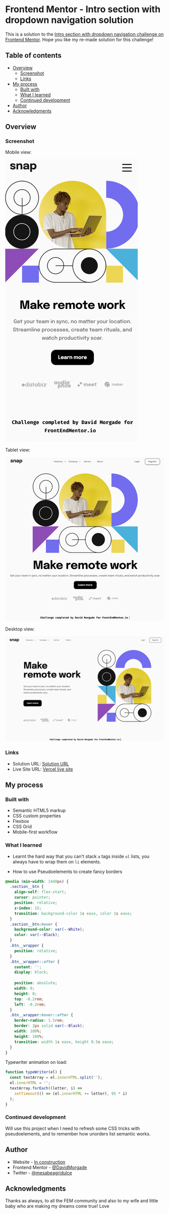 # Frontend Mentor - Intro section with dropdown navigation solution

This is a solution to the [Intro section with dropdown navigation challenge on Frontend Mentor](https://www.frontendmentor.io/challenges/intro-section-with-dropdown-navigation-ryaPetHE5). Hope you like my re-made solution for this challenge!

## Table of contents

- [Overview](#overview)
  - [Screenshot](#screenshot)
  - [Links](#links)
- [My process](#my-process)
  - [Built with](#built-with)
  - [What I learned](#what-i-learned)
  - [Continued development](#continued-development)
- [Author](#author)
- [Acknowledgments](#acknowledgments)


## Overview


### Screenshot

Mobile view:

![Mobile size](./Mobile.png)

Tablet view:

![Tablet size](./Tablet.png)

Desktop view:

![Desktop size](./Desktop.png)


### Links

- Solution URL: [Solution URL](https://www.frontendmentor.io/solutions/landing-page-dropdown-navigation-with-html-css-and-js-kC2FPDbm-E)
- Live Site URL: [Vercel live site](https://intro-section-dropdown-one.vercel.app/)

## My process

### Built with

- Semantic HTML5 markup
- CSS custom properties
- Flexbox
- CSS Grid
- Mobile-first workflow


### What I learned

- Learnt the hard way that you can't stack `a` tags inside `ul` lists, you always have to wrap them on `li` elements.

- How to use Pseudoelements to create fancy borders 

```css
@media (min-width: 1440px) {
  .section__btn {
    align-self: flex-start;
    cursor: pointer;
    position: relative;
    z-index: 15;
    transition: background-color 1s ease, color 1s ease;
  }
  .section__btn:hover {
    background-color: var(--White);
    color: var(--Black);
  }
  .btn__wrapper {
    position: relative;
  }
  .btn__wrapper::after {
    content: '';
    display: block;

    position: absolute;
    width: 0;
    height: 0;
    top: -0.2rem;
    left: -0.2rem;
  }
  .btn__wrapper:hover::after {
    border-radius: 1.5rem;
    border: 2px solid var(--Black);
    width: 100%;
    height: 100%;
    transition: width 1s ease, height 0.5s ease;
  }
}
```

Typewriter animation on load:

```js
function typeWriter(el) {
  const textArray = el.innerHTML.split('');
  el.innerHTML = '';
  textArray.forEach((letter, i) =>
    setTimeout(() => (el.innerHTML += letter), 95 * i)
  );
}
```

### Continued development

Will use this project when I need to refresh some CSS tricks with pseudoelements, and to remember how unorders list semantic works.


## Author

- Website - [In construction](https://github.com/DavidMorgade)
- Frontend Mentor - [@DavidMorgade](https://www.frontendmentor.io/profile/DavidMorgade)
- Twitter - [@mesabeagridulce](https://www.twitter.com/mesabeagridulce)


## Acknowledgments

Thanks as always, to all the FEM community and also to my wife and little baby who are making my dreams come true! Love
